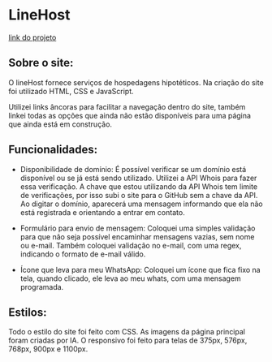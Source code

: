 # LineHost
[link do projeto](https://alinesimoncello.github.io/Projeto-LineHost/)

## Sobre o site:

O lineHost fornece serviços de hospedagens hipotéticos. Na criação do site foi utilizado HTML, CSS e JavaScript.

Utilizei links âncoras para facilitar a navegação dentro do site, também linkei todas as opções que ainda não estão disponíveis para uma página que ainda está em construção.

## Funcionalidades:

- Disponibilidade de domínio: É possível verificar se um domínio está disponível ou se já está sendo utilizado. Utilizei a API Whois para fazer essa verificação. 
A chave que estou utilizando da API Whois tem limite de verificações, por isso subi o site para o GitHub sem a chave da API. Ao digitar o domínio, aparecerá uma mensagem informando que ela não está registrada e orientando a entrar em contato. 

- Formulário para envio de mensagem: Coloquei uma simples validação para que não seja possível encaminhar mensagens vazias, sem nome ou e-mail. Também coloquei validação no e-mail, com uma regex, indicando o formato de e-mail válido.

- Ícone que leva para meu WhatsApp: Coloquei um ícone que fica fixo na tela, quando clicado, ele leva ao meu whats, com uma mensagem programada.

## Estilos:

Todo o estilo do site foi feito com CSS. As imagens da página principal foram criadas por IA. O responsivo foi feito para telas de 375px, 576px, 768px, 900px e 1100px.
